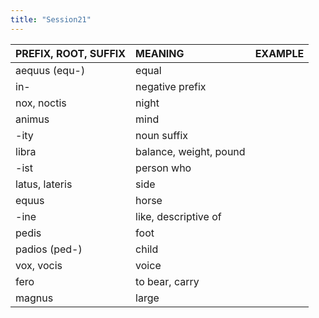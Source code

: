 ```yaml
---
title: "Session21"
---
```

<style>
serif { font-family: serif }
</style>
| PREFIX, ROOT, SUFFIX | MEANING | EXAMPLE |
| :---- | :---- | :---- |
| aequus (equ-) | equal |
| in- | negative prefix |
| nox, noctis | night |
| animus | mind |
| -ity | noun suffix |
| libra | balance, weight, pound |
| -ist | person who |
| latus, lateris | side |
| equus | horse |
| -ine | like, descriptive of |
| pedis | foot |
| padios (ped-) | child |
| vox, vocis | voice |
| fero | to bear, carry |
| magnus | large |